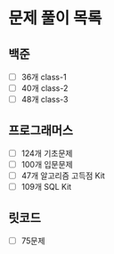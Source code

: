 # 문제 풀이 목록

## 백준
- [ ] 36개 class-1
- [ ] 40개 class-2
- [ ] 48개 class-3

## 프로그래머스
- [ ] 124개 기초문제
- [ ] 100개 입문문제
- [ ] 47개 알고리즘 고득점 Kit
- [ ] 109개 SQL Kit

## 릿코드
- [ ] 75문제
